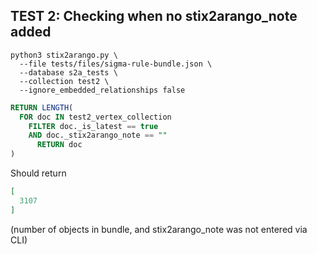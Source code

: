 ## TEST 2: Checking when no stix2arango_note added

```shell
python3 stix2arango.py \
  --file tests/files/sigma-rule-bundle.json \
  --database s2a_tests \
  --collection test2 \
  --ignore_embedded_relationships false
```

```sql
RETURN LENGTH(
  FOR doc IN test2_vertex_collection
    FILTER doc._is_latest == true
    AND doc._stix2arango_note == ""
      RETURN doc
)
```

Should return 

```json
[
  3107
]
```

(number of objects in bundle, and stix2arango_note was not entered via CLI)